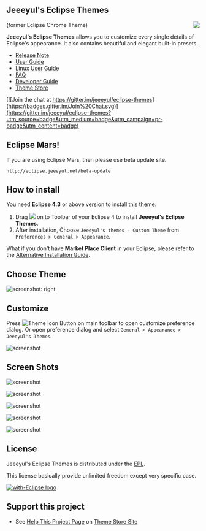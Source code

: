 ## Jeeeyul's Eclipse Themes 

<img align="right" src="https://github.com/jeeeyul/eclipse-themes/wiki/images/jtheme-logo.png">
(former Eclipse Chrome Theme)

**Jeeeyul's Eclipse Themes** allows you to customize every single details of Eclipse's appearance.
It also contains beautiful and elegant built-in presets.


* [Release Note](https://github.com/jeeeyul/eclipse-themes/wiki/Release-Note)
* [User Guide](https://github.com/jeeeyul/eclipse-themes/wiki/User-Guide)
* [Linux User Guide](https://github.com/jeeeyul/eclipse-themes/wiki/Linux-User-Guide)
* [FAQ](https://github.com/jeeeyul/eclipse-themes/wiki/FAQ)
* [Developer Guide](https://github.com/jeeeyul/eclipse-themes/wiki/Developer-Guide)
* [Theme Store](http://themes.jeeeyul.net)

[![Join the chat at https://gitter.im/jeeeyul/eclipse-themes](https://badges.gitter.im/Join%20Chat.svg)](https://gitter.im/jeeeyul/eclipse-themes?utm_source=badge&utm_medium=badge&utm_campaign=pr-badge&utm_content=badge)

## Eclipse Mars!
If you are using Eclipse Mars, then please use beta update site.

```
http://eclipse.jeeeyul.net/beta-update
```

## How to install
You need **Eclipse 4.3** or above version to install this theme.

1. Drag [<img src="http://marketplace.eclipse.org/misc/installbutton.png">](http://marketplace.eclipse.org/marketplace-client-intro?mpc_install=339851) on to Toolbar of your Eclipse 4 to install **Jeeeyul's Eclipse Themes**.
2. After installation, Choose `Jeeeyul's themes - Custom Theme` from `Preferences > General > Appearance`.

What if you don't have **Market Place Client** in your Eclipse, please refer to the [Alternative Installation Guide](https://github.com/jeeeyul/eclipse-themes/wiki/Alternative-Install).

## Choose Theme

![screenshot: right](https://github.com/jeeeyul/eclipse-themes/wiki/images/change-theme.png)

## Customize
Press ![Theme Icon](https://github.com/jeeeyul/eclipse-themes/wiki/images/jtheme-icon.png) Button on main toolbar to open customize preference dialog. Or open preference dialog and select `General > Appearance > Jeeeyul's Themes`.

![screenshot](https://github.com/jeeeyul/eclipse-themes/wiki/images/customize.png)


## Screen Shots
![screenshot](https://github.com/jeeeyul/eclipse-themes/wiki/images/screenshot-default.png)

![screenshot](https://github.com/jeeeyul/eclipse-themes/wiki/images/screenshot-chrome.png)

![screenshot](https://github.com/jeeeyul/eclipse-themes/wiki/images/screenshot-retro.png)

![screenshot](https://github.com/jeeeyul/eclipse-themes/wiki/images/screenshot-glossy.png)

![screenshot](https://github.com/jeeeyul/eclipse-themes/wiki/images/screenshot-kitty.png)


## License
Jeeeyul's Eclipse Themes is distributed under the [EPL](http://www.eclipse.org/legal/epl-v10.html).

This license basically provide unlimited freedom except very specific case.

<a href="http://with-eclipse.github.io/" target="_blank">
<img alt="with-Eclipse logo" src="http://with-eclipse.github.io/with-eclipse-0.jpg" /></a>

## Support this project

* See [Help This Project Page](http://themes.jeeeyul.net/#!donate) on [Theme Store Site](http://themes.jeeeyul.net)
